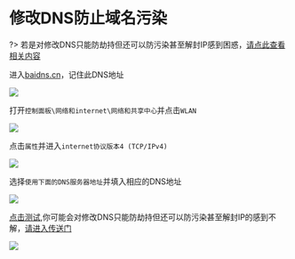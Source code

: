 # 修改DNS防止域名污染

?> 若是对修改DNS只能防劫持但还可以防污染甚至解封IP感到困惑，[请点此查看相关内容](4dns.md)

进入[baidns.cn](https://baidns.cn/)，记住此DNS地址

<!-- ![](https://ipfs.io/ipfs/QmXL5GM1HPZcvsGx8eDKhnNWWJjVNKQ6PQzzdsqYf94FuM?3.png) -->

![](https://raw.githubusercontent.com/loremwalker/fq-book/master/docs/images/2018-05-10_181032.png)

打开`控制面板\网络和internet\网络和共享中心`并点击`WLAN`

<!-- ![](https://ipfs.io/ipfs/Qma2jgzh4wqtDTvwADvwotgpFtpt8xvUGKG8CMYJgxBMhp?0.png) -->

![](https://raw.githubusercontent.com/loremwalker/fq-book/master/docs/images/2018-05-10_052248%20%281%29.png)

点击`属性`并进入`internet协议版本4 (TCP/IPv4)`

<!-- ![](https://ipfs.io/ipfs/QmfZFMj1hg7fo1uop8uLoEX9fcMYY4wMNJ1C5aBMNy2GkX?2.png) -->

![](https://raw.githubusercontent.com/loremwalker/fq-book/master/docs/images/2018-05-10_053020.png)

选择`使用下面的DNS服务器地址`并填入相应的DNS地址

<!-- ![](https://ipfs.io/ipfs/QmZFzd8GsXzmLwAfth8X9WFEPk9z83oSHQm3NPbNHhB1iQ?4.png) -->

![](https://raw.githubusercontent.com/loremwalker/fq-book/master/docs/images/2018-05-10_053911.png)

[点击测试](https://my.ishadowx.net/),你可能会对修改DNS只能防劫持但还可以防污染甚至解封IP的感到不解，[请进入传送门](/abc/4dns?id=dns污染)

<!-- ![](https://ipfs.io/ipfs/QmTK8mV8q2sZbUeQXMFj5MCCmASyY1ZyGFy2oAYeQB3k49?0.png) -->

![](https://raw.githubusercontent.com/loremwalker/fq-book/master/docs/images/2018-05-23.png)
